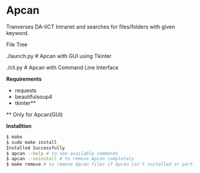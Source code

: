 # Apcan

Tranverses DA-IICT Intranet and searches for files/folders with given keyword.


File Tree

./launch.py # Apcan with GUI using Tkinter

./cli.py # Apcan with Command Line Interface

**Requirements**
- requests
- beautifulsoup4
- tkinter**

** Only for Apcan(GUI)

**Installtion**

```bash
$ make
$ sudo make install
Installed Successfully
$ apcan --help # to see available commands
$ apcan --uninstall # to remove Apcan completely
$ make remove # to remove Apcan files if Apcan isn't installed or partially installed
```
